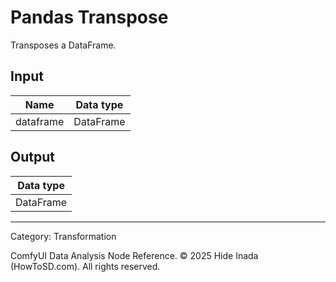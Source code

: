 # Pandas Transpose
Transposes a DataFrame.

## Input
| Name | Data type |
|---|---|
| dataframe | DataFrame |

## Output
| Data type |
|---|
| DataFrame |

<HR>
Category: Transformation

ComfyUI Data Analysis Node Reference. © 2025 Hide Inada (HowToSD.com). All rights reserved.

